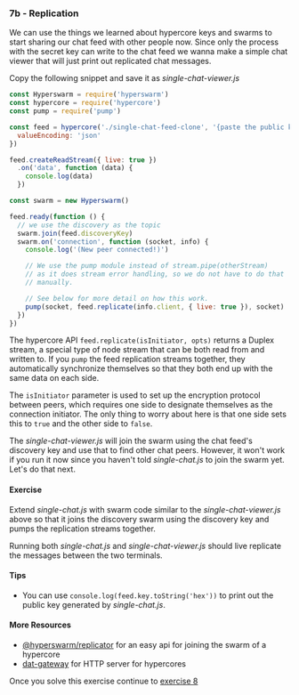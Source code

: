 ### 7b - Replication

We can use the things we learned about hypercore keys and swarms to start sharing our chat feed with other people now. Since only the process with the secret key can write to the chat feed we wanna make a simple chat viewer that will just print out replicated chat messages.

Copy the following snippet and save it as _single-chat-viewer.js_

```js
const Hyperswarm = require('hyperswarm')
const hypercore = require('hypercore')
const pump = require('pump')

const feed = hypercore('./single-chat-feed-clone', '{paste the public key created by single-chat.js}', {
  valueEncoding: 'json'
})

feed.createReadStream({ live: true })
  .on('data', function (data) {
    console.log(data)
  })

const swarm = new Hyperswarm()

feed.ready(function () {
  // we use the discovery as the topic
  swarm.join(feed.discoveryKey)
  swarm.on('connection', function (socket, info) {
    console.log('(New peer connected!)')

    // We use the pump module instead of stream.pipe(otherStream)
    // as it does stream error handling, so we do not have to do that
    // manually.

    // See below for more detail on how this work.
    pump(socket, feed.replicate(info.client, { live: true }), socket)
  })
})
```

The hypercore API `feed.replicate(isInitiator, opts)` returns a Duplex stream, a special type of node stream that can be both read from and written to. If you `pump` the feed replication streams together, they automatically synchronize themselves so that they both end up with the same data on each side.

The `isInitiator` parameter is used to set up the encryption protocol between peers, which requires one side to designate themselves as the connection initiator. The only thing to worry about here is that one side sets this to `true` and the other side to `false`.

The _single-chat-viewer.js_ will join the swarm using the chat feed's discovery key
and use that to find other chat peers. However, it won't work if you run it now since you haven't told _single-chat.js_ to join the swarm yet. Let's do that next.

#### Exercise

Extend _single-chat.js_ with swarm code similar to the _single-chat-viewer.js_ above so that it joins the discovery swarm using the discovery key and pumps the replication streams together.

Running both _single-chat.js_ and _single-chat-viewer.js_ should live replicate the messages between the two terminals.

#### Tips

- You can use `console.log(feed.key.toString('hex'))` to print out the public key generated by _single-chat.js_.

#### More Resources

* [@hyperswarm/replicator](https://github.com/hyperswarm/replicator) for an easy api for joining the swarm of a hypercore
* [dat-gateway](https://github.com/pfrazee/dat-gateway) for HTTP server for hypercores

Once you solve this exercise continue to [exercise 8](08.html)
